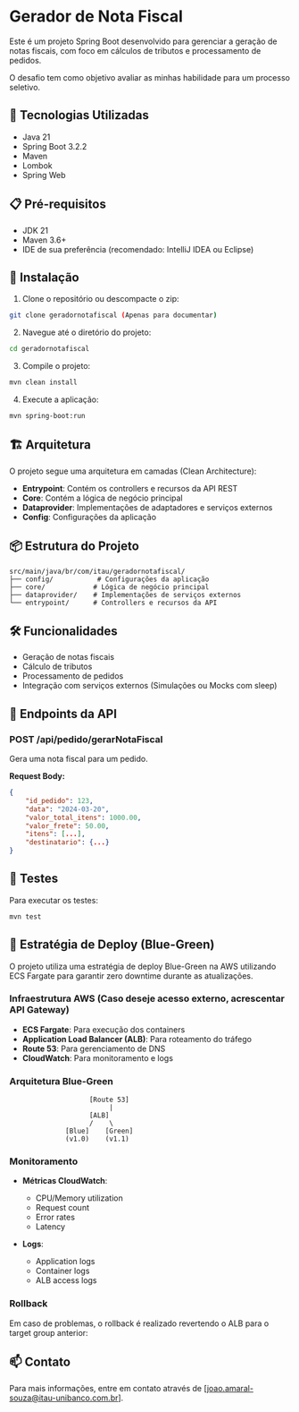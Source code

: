 # Gerador de Nota Fiscal

Este é um projeto Spring Boot desenvolvido para gerenciar a geração de notas fiscais, com foco em cálculos de tributos e processamento de pedidos.

O desafio tem como objetivo avaliar as minhas habilidade para um processo seletivo.

## 🚀 Tecnologias Utilizadas

- Java 21
- Spring Boot 3.2.2
- Maven
- Lombok
- Spring Web

## 📋 Pré-requisitos

- JDK 21
- Maven 3.6+
- IDE de sua preferência (recomendado: IntelliJ IDEA ou Eclipse)

## 🔧 Instalação

1. Clone o repositório ou descompacte o zip:
```bash
git clone geradornotafiscal (Apenas para documentar)
```

2. Navegue até o diretório do projeto:
```bash
cd geradornotafiscal
```

3. Compile o projeto:
```bash
mvn clean install
```

4. Execute a aplicação:
```bash
mvn spring-boot:run
```

## 🏗️ Arquitetura

O projeto segue uma arquitetura em camadas (Clean Architecture):

- **Entrypoint**: Contém os controllers e recursos da API REST
- **Core**: Contém a lógica de negócio principal
- **Dataprovider**: Implementações de adaptadores e serviços externos
- **Config**: Configurações da aplicação

## 📦 Estrutura do Projeto

```
src/main/java/br/com/itau/geradornotafiscal/
├── config/           # Configurações da aplicação
├── core/            # Lógica de negócio principal
├── dataprovider/    # Implementações de serviços externos
└── entrypoint/      # Controllers e recursos da API
```

## 🛠️ Funcionalidades

- Geração de notas fiscais
- Cálculo de tributos
- Processamento de pedidos
- Integração com serviços externos (Simulações ou Mocks com sleep)

## 📝 Endpoints da API

### POST /api/pedido/gerarNotaFiscal
Gera uma nota fiscal para um pedido.

**Request Body:**
```json
{
    "id_pedido": 123,
    "data": "2024-03-20",
    "valor_total_itens": 1000.00,
    "valor_frete": 50.00,
    "itens": [...],
    "destinatario": {...}
}
```

## 🧪 Testes

Para executar os testes:
```bash
mvn test
```

## 🚀 Estratégia de Deploy (Blue-Green)

O projeto utiliza uma estratégia de deploy Blue-Green na AWS utilizando ECS Fargate para garantir zero downtime durante as atualizações.

### Infraestrutura AWS (Caso deseje acesso externo, acrescentar API Gateway)

- **ECS Fargate**: Para execução dos containers
- **Application Load Balancer (ALB)**: Para roteamento do tráfego
- **Route 53**: Para gerenciamento de DNS
- **CloudWatch**: Para monitoramento e logs

### Arquitetura Blue-Green

```
                    [Route 53]
                         |
                    [ALB]
                    /    \
              [Blue]    [Green]
              (v1.0)    (v1.1)
```

### Monitoramento

- **Métricas CloudWatch**:
  - CPU/Memory utilization
  - Request count
  - Error rates
  - Latency

- **Logs**:
  - Application logs
  - Container logs
  - ALB access logs

### Rollback

Em caso de problemas, o rollback é realizado revertendo o ALB para o target group anterior:


## 📫 Contato

Para mais informações, entre em contato através de [joao.amaral-souza@itau-unibanco.com.br]. 